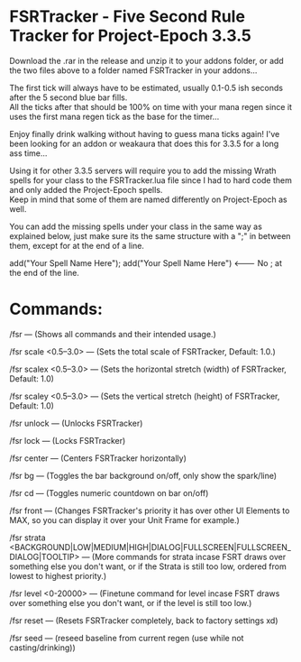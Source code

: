 # FSRTracker - Five Second Rule Tracker for Project-Epoch 3.3.5

Download the .rar in the release and unzip it to your addons folder, or add the two files above to a folder named FSRTracker in your addons...

The first tick will always have to be estimated, usually 0.1-0.5 ish seconds after the 5 second blue bar fills.\
All the ticks after that should be 100% on time with your mana regen since it uses the first mana regen tick as the base for the timer...

Enjoy finally drink walking without having to guess mana ticks again! I've been looking for an addon or weakaura that does this for 3.3.5 for a long ass time...

Using it for other 3.3.5 servers will require you to add the missing Wrath spells for your class to the FSRTracker.lua file since I had to hard code them and only added the Project-Epoch spells.\
Keep in mind that some of them are named differently on Project-Epoch as well.

You can add the missing spells under your class in the same way as explained below, just make sure its the same structure with a ";" in between them, except for at the end of a line.

  add("Your Spell Name Here"); add("Your Spell Name Here") <--- No ; at the end of the line.
  
# Commands:
/fsr — (Shows all commands and their intended usage.)

/fsr scale <0.5–3.0> — (Sets the total scale of FSRTracker, Default: 1.0.)

/fsr scalex <0.5–3.0> — (Sets the horizontal stretch (width) of FSRTracker, Default: 1.0)

/fsr scaley <0.5–3.0> — (Sets the vertical stretch (height) of FSRTracker, Default: 1.0)

/fsr unlock — (Unlocks FSRTracker)

/fsr lock — (Locks FSRTracker)

/fsr center — (Centers FSRTracker horizontally)

/fsr bg — (Toggles the bar background on/off, only show the spark/line)

/fsr cd — (Toggles numeric countdown on bar on/off)

/fsr front — (Changes FSRTracker's priority it has over other UI Elements to MAX, so you can display it over your Unit Frame for example.)

/fsr strata <BACKGROUND|LOW|MEDIUM|HIGH|DIALOG|FULLSCREEN|FULLSCREEN_DIALOG|TOOLTIP> — (More commands for strata incase FSRT draws over something else you don't want, or if the Strata is still too low, ordered from lowest to highest priority.)

/fsr level <0-20000> — (Finetune command for level incase FSRT draws over something else you don't want, or if the level is still too low.)

/fsr reset — (Resets FSRTracker completely, back to factory settings xd)

/fsr seed — (reseed baseline from current regen (use while not casting/drinking))
